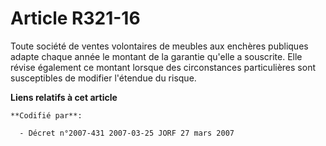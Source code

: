 # Article R321-16

Toute société de ventes volontaires de meubles aux enchères publiques adapte chaque année le montant de la garantie qu'elle a
souscrite. Elle révise également ce montant lorsque des circonstances particulières sont susceptibles de modifier l'étendue
du risque.

**Liens relatifs à cet article**

	**Codifié par**:

	  - Décret n°2007-431 2007-03-25 JORF 27 mars 2007
